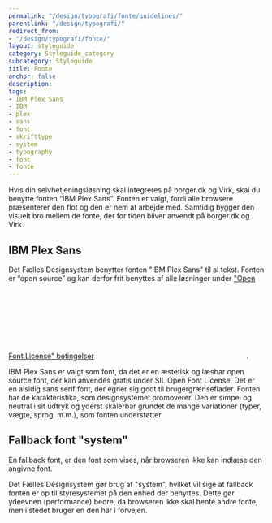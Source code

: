 ```yaml
---
permalink: "/design/typografi/fonte/guidelines/"
parentlink: "/design/typografi/"
redirect_from:
- "/design/typografi/fonte/"
layout: styleguide
category: Styleguide_category
subcategory: Styleguide
title: Fonte
anchor: false
description:
tags:
- IBM Plex Sans
- IBM
- plex
- sans
- font
- skrifttype
- system
- typography
- font
- fonte
---
```


Hvis din selvbetjeningsløsning skal integreres på borger.dk og Virk, skal du benytte fonten “IBM Plex Sans”. Fonten er valgt, fordi alle browsere præsenterer den flot og den  er nem at arbejde med. Samtidig bygger den visuelt bro mellem de fonte, der for tiden bliver anvendt på borger.dk og Virk.

## IBM Plex Sans

Det Fælles Designsystem benytter fonten "IBM Plex Sans" til al tekst. Fonten er “open source” og kan derfor frit benyttes af alle løsninger under <a href="https://scripts.sil.org/cms/scripts/page.php?site_id=nrsi&id=OFL_web" class="icon-link">"Open Font License" betingelser<svg class="icon-svg" focusable="false" aria-hidden="false" tabindex="-1"><use xlink:href="#open-in-new"></use></svg></a>.

IBM Plex Sans er valgt som font, da det er en æstetisk og læsbar open source font, der kan anvendes gratis under SIL Open Font License. Det er en alsidig sans serif font, der egner sig godt til brugergrænseflader. Fonten har de karakteristika, som designsystemet promoverer. Den er simpel og neutral i sit udtryk og yderst skalerbar grundet de mange variationer (typer, vægte, sprog, m.m.), som fonten understøtter.

## Fallback font "system"

En fallback font, er den font som vises, når browseren ikke kan indlæse den angivne font.

Det Fælles Designsystem gør brug af "system", hvilket vil sige at fallback fonten er op til styresystemet på den enhed der benyttes. Dette gør ydeevnen (performance) bedre, da browseren ikke skal hente andre fonte, men i stedet bruger en den har i forvejen.
